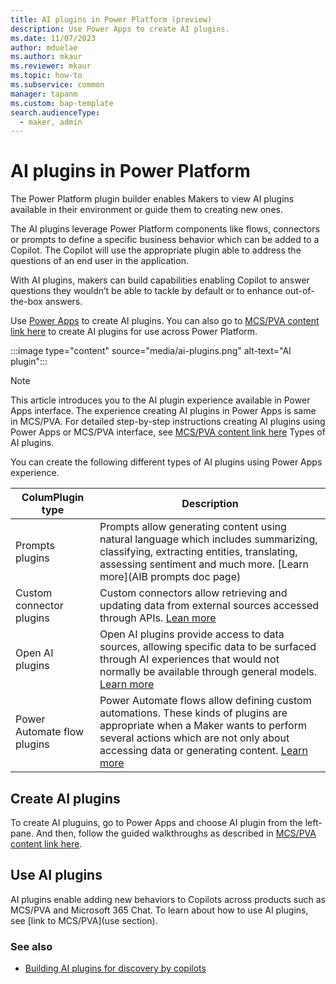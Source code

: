 ```yaml
---
title: AI plugins in Power Platform (preview)
description: Use Power Apps to create AI plugins.
ms.date: 11/07/2023
author: mduelae
ms.author: mkaur
ms.reviewer: mkaur
ms.topic: how-to
ms.subservice: common
manager: tapanm
ms.custom: bap-template
search.audienceType: 
  - maker, admin
---
```


# AI plugins in Power Platform

The Power Platform plugin builder enables Makers to view AI plugins available in their environment or guide them to creating new ones. 

The AI plugins leverage Power Platform components like flows, connectors or prompts to define a specific business behavior which can be added to a Copilot. The Copilot will use the appropriate plugin able to address the questions of an end user in the application.

With AI plugins, makers can build capabilities enabling Copilot to answer questions they wouldn’t be able to tackle by default or to enhance out-of-the-box answers.

Use [Power Apps](https://make.powerapps.com/) to create AI plugins. You can also go to [MCS/PVA content link here](tbd) to create AI plugins for use across Power Platform.

:::image type="content" source="media/ai-plugins.png" alt-text="AI plugin":::

> [!NOTE]
> This article introduces you to the AI plugin experience available in Power Apps interface. The experience creating AI plugins in Power Apps is same in MCS/PVA. For detailed step-by-step instructions creating AI plugins using Power Apps or MCS/PVA interface, see [MCS/PVA content link here](tbd) Types of AI plugins.

You can create the following different types of AI plugins using Power Apps experience.


|ColumPlugin type  |Description  |
|---------|---------|
|Prompts plugins     | Prompts allow generating content using natural language which includes summarizing, classifying, extracting entities, translating, assessing sentiment and much more. [Learn more](AIB prompts doc page)   |
|Custom connector plugins     | Custom connectors allow retrieving and updating data from external sources accessed through APIs. [Lean more](/connectors/custom-connectors)  |
|Open AI plugins       | Open AI plugins provide access to data sources, allowing specific data to be surfaced through AI experiences that would not normally be available through general models. [Learn more](https://platform.openai.com/docs/plugins/introduction) |
|Power Automate flow plugins     | Power Automate flows allow defining custom automations. These kinds of plugins are appropriate when a Maker wants to perform several actions which are not only about accessing data or generating content. [Learn more](/power-automate) |


## Create AI plugins

To create AI pluguins, go to Power Apps and choose AI plugin from the left-pane. And then, follow the guided walkthroughs as described in [MCS/PVA content link here](tbd).

## Use AI plugins
AI plugins enable adding new behaviors to Copilots across products such as MCS/PVA and Microsoft 365 Chat. To learn about how to use AI plugins, see [link to MCS/PVA](use section).

### See also

- [Building  AI plugins for discovery by copilots](https://microsoft.sharepoint.com/:w:/t/PowerAppsContentTeam/EUImE8FnPIZAt4lZjqfdUDwBUJXkDXdhMkZoQn-QUNsdig?e=NVZgDq)
